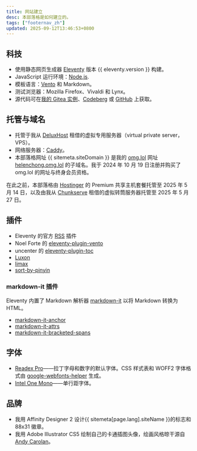 ```yaml
---
title: 网站建立
desc: 本部落格是如何建立的。
tags: ["footernav_zh"]
updated: 2025-09-12T13:46:53+0800
---
```

## 科技
* 使用静态网页生成器 [Eleventy](https://www.11ty.dev/) 版本 {{ eleventy.version }} 构建。
* JavaScript 运行环境：[Node.js](https://nodejs.org/).
* 模板语言：[Vento](https://vento.js.org/) 和 Markdown。
* 测试浏览器：Mozilla Firefox、Vivaldi 和 Lynx。
* 源代码可在[我的 Gitea 实例](https://git.helenchong.dev/helenchong/helenchong-blog)、[Codeberg](https://codeberg.org/helenchong/helenchong-blog) 或 [GitHub](https://github.com/helenclx/helenchong-blog) 上获取。

## 托管与域名
* 托管于我从 [DeluxHost](https://deluxhost.net/) 租借的虚拟专用服务器（virtual private server，VPS）。
* 网络服务器：[Caddy](https://caddyserver.com/)。
* 本部落格网址 {{ sitemeta.siteDomain }} 是我的 [omg.lol](https://home.omg.lol/) 网址 [helenchong.omg.lol](https://helenchong.omg.lol/) 的子域名。我于 2024 年 10 月 19 日注册并购买了 omg.lol 的网址与终身会员资格。

在此之前，本部落格由 [Hostinger](https://www.hostinger.com/my) 的 Premium 共享主机套餐托管至 2025 年 5 月 14 日，以及由我从 [Chunkserve](https://chunkserve.com/) 租借的虚拟转筒服务器托管至 2025 年 5 月 27 日。

## 插件
* Eleventy 的官方 [RSS](https://www.11ty.dev/docs/plugins/rss/) 插件
* Noel Forte 的 [eleventy-plugin-vento](https://github.com/noelforte/eleventy-plugin-vento)
* uncenter 的 [eleventy-plugin-toc](https://www.npmjs.com/package/@uncenter/eleventy-plugin-toc)
* [Luxon](https://moment.github.io/luxon/)
* [limax](https://github.com/lovell/limax)
* [sort-by-pinyin](https://github.com/lisposter/sort-by-pinyin)

### markdown-it 插件
Eleventy 内置了 Markdown 解析器 [markdown-it](https://www.npmjs.com/package/markdown-it) 以将 Markdown 转换为 HTML。
* [markdown-it-anchor](https://www.npmjs.com/package/markdown-it-anchor)
* [markdown-it-attrs](https://www.npmjs.com/package/markdown-it-attrs)
* [markdown-it-bracketed-spans](https://www.npmjs.com/package/markdown-it-bracketed-spans)

## 字体
* [Readex Pro](https://fonts.google.com/specimen/Readex+Pro)——拉丁字母和数字的默认字体。CSS 样式表和 WOFF2 字体格式由 [google-webfonts-helper](https://gwfh.mranftl.com/fonts) 生成。
* [Intel One Mono](https://www.intel.com/content/www/us/en/company-overview/one-monospace-font.html)——单行距字体。

## 品牌

* 我用 Affinity Designer 2 设计{{ sitemeta[page.lang].siteName }}的标志和 88x31 徽章。
* 我用 Adobe Illustrator CS5 绘制自己的卡通插图头像，绘画风格晾干源自 [Andy Carolan](https://www.andycarolan.com/)。
